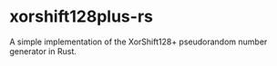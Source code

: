 # xorshift128plus-rs
A simple implementation of the XorShift128+ pseudorandom number generator in Rust.
